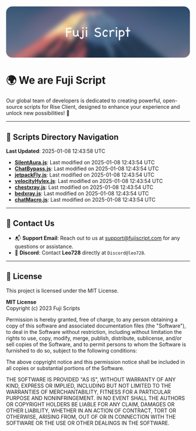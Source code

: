 ![Banner](.github/b.webp)

# 🌍 **We are Fuji Script**

Our global team of developers is dedicated to creating powerful, open-source scripts for Rise Client, designed to enhance your experience and unlock new possibilities! 🌟

---
<!-- SCRIPTS_NAVIGATION_START -->
## 📂 **Scripts Directory Navigation**

**Last Updated**: 2025-01-08 12:43:58 UTC

- **[SilentAura.js](scripts/SilentAura.js)**: Last modified on 2025-01-08 12:43:54 UTC
- **[ChatBypass.js](scripts/ChatBypass.js)**: Last modified on 2025-01-08 12:43:54 UTC
- **[jetpackFly.js](scripts/jetpackFly.js)**: Last modified on 2025-01-08 12:43:54 UTC
- **[velocityHylex.js](scripts/velocityHylex.js)**: Last modified on 2025-01-08 12:43:54 UTC
- **[chestxray.js](scripts/chestxray.js)**: Last modified on 2025-01-08 12:43:54 UTC
- **[bedxray.js](scripts/bedxray.js)**: Last modified on 2025-01-08 12:43:54 UTC
- **[chatMacro.js](scripts/chatMacro.js)**: Last modified on 2025-01-08 12:43:54 UTC

<!-- SCRIPTS_NAVIGATION_END -->

---

## 💬 **Contact Us**  
- 📬 **Support Email**: Reach out to us at [support@fujiscript.com](mailto:support@fujiscript.com) for any questions or assistance.  
- 💬 **Discord**: Contact **Leo728** directly at `Discord@leo728`.

---

## 📜 **License**

This project is licensed under the MIT License.  

**MIT License**  
Copyright (c) 2023 Fuji Scripts  

Permission is hereby granted, free of charge, to any person obtaining a copy of this software and associated documentation files (the "Software"), to deal in the Software without restriction, including without limitation the rights to use, copy, modify, merge, publish, distribute, sublicense, and/or sell copies of the Software, and to permit persons to whom the Software is furnished to do so, subject to the following conditions:  

The above copyright notice and this permission notice shall be included in all copies or substantial portions of the Software.  

THE SOFTWARE IS PROVIDED "AS IS", WITHOUT WARRANTY OF ANY KIND, EXPRESS OR IMPLIED, INCLUDING BUT NOT LIMITED TO THE WARRANTIES OF MERCHANTABILITY, FITNESS FOR A PARTICULAR PURPOSE AND NONINFRINGEMENT. IN NO EVENT SHALL THE AUTHORS OR COPYRIGHT HOLDERS BE LIABLE FOR ANY CLAIM, DAMAGES OR OTHER LIABILITY, WHETHER IN AN ACTION OF CONTRACT, TORT OR OTHERWISE, ARISING FROM, OUT OF OR IN CONNECTION WITH THE SOFTWARE OR THE USE OR OTHER DEALINGS IN THE SOFTWARE.  

